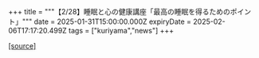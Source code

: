 +++
title = """【2/28】睡眠と心の健康講座「最高の睡眠を得るためのポイント」"""
date = 2025-01-31T15:00:00.000Z
expiryDate = 2025-02-06T17:17:20.499Z
tags = ["kuriyama","news"]
+++


[[source]](https://www.town.kuriyama.hokkaido.jp/soshiki/38/29784.html)
